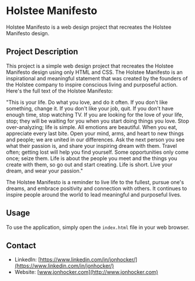 # Holstee Manifesto

Holstee Manifesto is a web design project that recreates the Holstee Manifesto design.

## Project Description

This project is a simple web design project that recreates the Holstee Manifesto design using only HTML and CSS. The Holstee Manifesto is an inspirational and meaningful statement that was created by the founders of the Holstee company to inspire conscious living and purposeful action. Here's the full text of the Holstee Manifesto:

"This is your life. Do what you love, and do it often. If you don't like something, change it. If you don't like your job, quit. If you don't have enough time, stop watching TV. If you are looking for the love of your life, stop; they will be waiting for you when you start doing things you love. Stop over-analyzing; life is simple. All emotions are beautiful. When you eat, appreciate every last bite. Open your mind, arms, and heart to new things and people; we are united in our differences. Ask the next person you see what their passion is, and share your inspiring dream with them. Travel often; getting lost will help you find yourself. Some opportunities only come once; seize them. Life is about the people you meet and the things you create with them, so go out and start creating. Life is short. Live your dream, and wear your passion."

The Holstee Manifesto is a reminder to live life to the fullest, pursue one's dreams, and embrace positivity and connection with others. It continues to inspire people around the world to lead meaningful and purposeful lives.

## Usage

To use the application, simply open the `index.html` file in your web browser.

## Contact

- LinkedIn: [https://www.linkedin.com/in/jonhocker/](https://www.linkedin.com/in/jonhocker/)
- Website: [www.jonhocker.com](http://www.jonhocker.com)